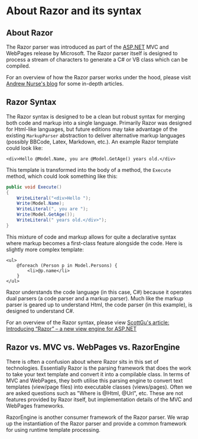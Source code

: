 ﻿# About Razor and its syntax

## About Razor
The Razor parser was introduced as part of the [ASP.NET](http://www.asp.net) MVC and WebPages release by Microsoft. The Razor parser itself is designed to process a stream of characters to generate a C# or VB class which can be compiled.

For an overview of how the Razor parser works under the hood, please visit [Andrew Nurse's blog](http://vibrantcode.com) for some in-depth articles.

## Razor Syntax
The Razor syntax is designed to be a clean but robust syntax for merging both code and markup into a single language. Primarily Razor was designed for Html-like languages, but future editions may take advantage of the existing `MarkupParser` abstraction to deliver alternative markup languages (possibly BBCode, Latex, Markdown, etc.). An example Razor template could look like:

```markup
<div>Hello @Model.Name, you are @Model.GetAge() years old.</div>
```

This template is transformed into the body of a method, the `Execute` method, which could look something like this:

```csharp
public void Execute()
{
    WriteLiteral("<div>Hello ");
    Write(Model.Name);
    WriteLiteral(", you are ");
    Write(Model.GetAge());
    WriteLiteral(" years old.</div>");
}
```

This mixture of code and markup allows for quite a declarative syntax where markup becomes a first-class feature alongside the code.  Here is slightly more complex template:

```markup
<ul>
    @foreach (Person p in Model.Persons) {
        <li>@p.name</li>
    }
</ul>
```

Razor understands the code language (in this case, C#) because it operates dual parsers (a code parser and a markup parser). Much like the markup parser is geared up to understand Html, the code parser (in this example), is designed to understand C#.

For an overview of the Razor syntax, please view [ScottGu's article: Introducing “Razor” – a new view engine for ASP.NET](http://weblogs.asp.net/scottgu/archive/2010/07/02/introducing-razor.aspx)

## Razor vs. MVC vs. WebPages vs. RazorEngine
There is often a confusion about where Razor sits in this set of technologies. Essentially Razor is the parsing framework that does the work to take your text template and convert it into a compilable class. In terms of MVC and WebPages, they both utilise this parsing engine to convert text templates (view/page files) into executable classes (views/pages). Often we are asked questions such as "Where is @Html, @Url", etc. These are not features provided by Razor itself, but implementation details of the MVC and WebPages frameworks.

RazorEngine is another consumer framework of the Razor parser. We wrap up the instantiation of the Razor parser and provide a common framework for using runtime template processing.
